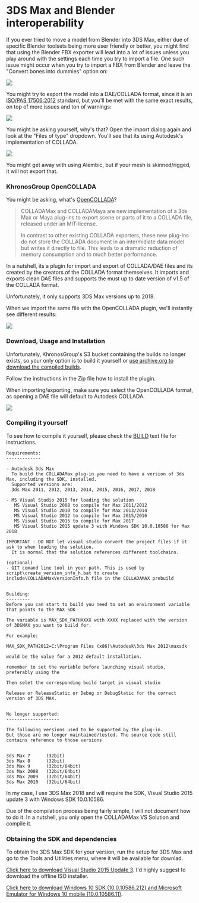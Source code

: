 # 3DS Max and Blender interoperability

If you ever tried to move a model from Blender into 3DS Max, either due of specific Blender toolsets being more user friendly or better, you might find that using the Blender FBX exporter will lead into a lot of issues unless you play around with the settings each time you try to import a file. One such issue might occur when you try to import a FBX from Blender and leave the "Convert bones into dummies" option on:  

![](/img/3dsmax_2020-02-07_15-42-18.png)  

You might try to export the model into a DAE/COLLADA format, since it is an [ISO/PAS 17506:2012](https://www.iso.org/standard/59902.html) standard, but you'll be met with the same exact results, on top of more issues and ton of warnings:

![](/img/3dsmax_2020-02-07_17-03-09.png)

You might be asking yourself, why's that? Open the import dialog again and look at the "Files of type" dropdown. You'll see that its using Autodesk's implementation of COLLADA.

![](/img/c3e041.png)

You might get away with using Alembic, but if your mesh is skinned/rigged, it will not export that.

### KhronosGroup OpenCOLLADA

You might be asking, what's [OpenCOLLADA](https://github.com/KhronosGroup/OpenCOLLADA)?  

>COLLADAMax and COLLADAMaya are new implementation of a 3ds Max or Maya plug-ins to export scene or parts of it to a COLLADA file, released under an MIT-license.
>
>In contrast to other existing COLLADA exporters, these new plug-ins do not store the COLLADA document in an intermidiate data model but writes it directly to file. This leads to a dramatic reduction of memory consumption and to much better performance.

In a nutshell, its a plugin for import and export of COLLADA/DAE files and its created by the creators of the COLLADA format themselves. It imports and exports clean DAE files and supports the must up to date version of v1.5 of the COLLADA format.  

Unfortunately, it only supports 3DS Max versions up to 2018.  

When we import the same file with the OpenCOLLADA plugin, we'll instantly see different results:

![](/img/3dsmax_2020-02-07_17-34-11.png)


### Download, Usage and Installation

Unfortunately, KhronosGroup's S3 bucket containing the builds no longer exists, so your only option is to build it yourself or [use archive.org to download the compiled builds](https://web.archive.org/web/20190430121822/https://github.com/KhronosGroup/OpenCOLLADA/releases).  

Follow the instructions in the Zip file how to install the plugin.  

When importing/exporting, make sure you select the OpenCOLLADA format, as opening a DAE file will default to Autodesk COLLADA.

![](/img/225076.png)

### Compiling it yourself

To see how to compile it yourself, please check the [BUILD](https://github.com/KhronosGroup/OpenCOLLADA/blob/master/COLLADAMax/BUILD) text file for instructions. 

```
Requirements:
-------------

- Autodesk 3ds Max
  To build the COLLADAMax plug-in you need to have a version of 3ds Max, including the SDK, installed.
  Supported versions are:
  3ds Max 2011, 2012, 2013, 2014, 2015, 2016, 2017, 2018

- MS Visual Studio 2015 for loading the solution 
   MS Visual Studio 2008 to compile for Max 2011/2012
   MS Visual Studio 2010 to compile for Max 2013/2014
   MS Visual Studio 2012 to compile for Max 2015/2016
   MS Visual Studio 2015 to compile for Max 2017
   MS Visual Studio 2015 update 3 with Windows SDK 10.0.10586 for Max 2018

IMPORTANT : DO NOT let visual studio convert the project files if it ask to when loading the solution.
  It is normal that the solution references different toolchains.

(optional)
- GIT comand line tool in your path. This is used by script\create_version_info_h.bat to create include\COLLADAMaxVersionInfo.h file in the COLLADAMAX prebuild


Building:
---------
Before you can start to build you need to set an environment variable that points to the MAX SDK

The variable is MAX_SDK_PATHXXXX with XXXX replaced with the version of 3DSMAX you want to build for.

For example:

MAX_SDK_PATH2012=C:\Program Files (x86)\Autodesk\3ds Max 2012\maxsdk

would be the value for a 2012 default installation. 

remember to set the variable before launching visual studio, preferably using the 

Then selet the corresponding build target in visual studio

Release or ReleaseStatic or Debug or DebugStatic for the correct version of 3DS MAX.


No longer supported:
--------------------

The following versions used to be supported by the plug-in.
But those are no longer maintained/tested. The source code still contains reference to those versions


3ds Max 7      (32bit)
3ds Max 8      (32bit)
3ds Max 9      (32bit/64bit)
3ds Max 2008   (32bit/64bit)
3ds Max 2009   (32bit/64bit)
3ds Max 2010   (32bit/64bit)
```

In my case, I use 3DS Max 2018 and will require the SDK, Visual Studio 2015 update 3 with Windows SDK 10.0.10586.  

Due of the compilation process being fairly simple, I will not document how to do it. In a nutshell, you only open the COLLADAMax VS Solution and compile it.

### Obtaining the SDK and dependencies

To obtain the 3DS Max SDK for your version, run the setup for 3DS Max and go to the Tools and Utilities menu, where it will be available for downlad.  

[Click here to download Visual Studio 2015 Update 3](https://my.visualstudio.com/Downloads?q=visual%20studio%202015%20Update%203). I'd highly suggest to download the offline ISO installer.  

[Click here to download Windows 10 SDK (10.0.10586.212) and Microsoft Emulator for Windows 10 mobile (10.0.10586.11)](https://go.microsoft.com/fwlink/p/?LinkID=698771).

